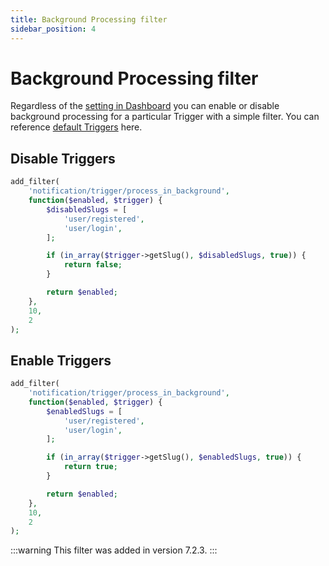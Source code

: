 ```yaml
---
title: Background Processing filter
sidebar_position: 4
---
```


# Background Processing filter

Regardless of the [setting in Dashboard](../../../user-guide/advanced/background-processing) you can enable or disable background processing for a particular Trigger with a simple filter. You can reference [default Triggers](../../triggers/default-triggers) here.

## Disable Triggers

```php
add_filter(
    'notification/trigger/process_in_background',
    function($enabled, $trigger) {
        $disabledSlugs = [
            'user/registered',
            'user/login',
        ];

        if (in_array($trigger->getSlug(), $disabledSlugs, true)) {
            return false;
        }

        return $enabled;
    },
    10,
    2
);
```

## Enable Triggers

```php
add_filter(
    'notification/trigger/process_in_background',
    function($enabled, $trigger) {
        $enabledSlugs = [
            'user/registered',
            'user/login',
        ];

        if (in_array($trigger->getSlug(), $enabledSlugs, true)) {
            return true;
        }

        return $enabled;
    },
    10,
    2
);
```

:::warning
This filter was added in version 7.2.3.
:::